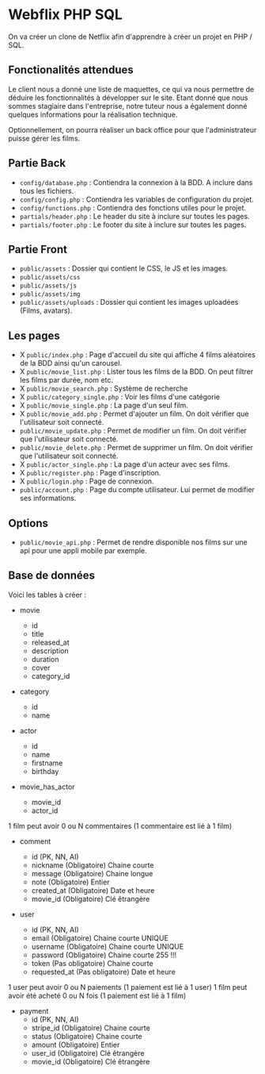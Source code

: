 # Webflix PHP SQL

On va créer un clone de Netflix afin d'apprendre à créer un projet en PHP / SQL.

## Fonctionalités attendues

Le client nous a donné une liste de maquettes, ce qui va nous permettre de déduire les fonctionnalités à développer sur le site. Etant donné que nous sommes stagiaire dans l'entreprise, notre tuteur nous a également donné quelques informations pour la réalisation technique.

Optionnellement, on pourra réaliser un back office pour que l'administrateur puisse gérer les films.

## Partie Back

- `config/database.php` : Contiendra la connexion à la BDD. A inclure dans tous les fichiers.
- `config/config.php` : Contiendra les variables de configuration du projet.
- `config/functions.php` : Contiendra des fonctions utiles pour le projet.
- `partials/header.php` : Le header du site à inclure sur toutes les pages.
- `partials/footer.php` : Le footer du site à inclure sur toutes les pages.

## Partie Front

- `public/assets` : Dossier qui contient le CSS, le JS et les images.
- `public/assets/css`
- `public/assets/js`
- `public/assets/img`
- `public/assets/uploads` : Dossier qui contient les images uploadées (Films, avatars).

## Les pages

- X `public/index.php` : Page d'accueil du site qui affiche 4 films aléatoires de la BDD ainsi qu'un carousel.
- X `public/movie_list.php` : Lister tous les films de la BDD. On peut filtrer les films par durée, nom etc.
- X `public/movie_search.php` : Système de recherche
- X `public/category_single.php` : Voir les films d'une catégorie
- X `public/movie_single.php` : La page d'un seul film.
- X `public/movie_add.php` : Permet d'ajouter un film. On doit vérifier que l'utilisateur soit connecté.
- `public/movie_update.php` : Permet de modifier un film. On doit vérifier que l'utilisateur soit connecté.
- `public/movie_delete.php` : Permet de supprimer un film. On doit vérifier que l'utilisateur soit connecté.
- X `public/actor_single.php` : La page d'un acteur avec ses films.
- X `public/register.php` : Page d'inscription.
- X `public/login.php` : Page de connexion.
- `public/account.php` : Page du compte utilisateur. Lui permet de modifier ses informations.

## Options

- `public/movie_api.php` : Permet de rendre disponible nos films sur une api pour une appli mobile par exemple.

## Base de données

Voici les tables à créer :

- movie
    - id
    - title
    - released_at
    - description
    - duration
    - cover
    - category_id

- category
    - id
    - name

- actor
    - id
    - name
    - firstname
    - birthday

- movie_has_actor
    - movie_id
    - actor_id

1 film peut avoir 0 ou N commentaires (1 commentaire est lié à 1 film)

- comment
    - id (PK, NN, AI)
    - nickname (Obligatoire) Chaine courte
    - message (Obligatoire) Chaine longue
    - note (Obligatoire) Entier
    - created_at (Obligatoire) Date et heure
    - movie_id (Obligatoire) Clé êtrangère

- user
    - id (PK, NN, AI)
    - email (Obligatoire) Chaine courte UNIQUE
    - username (Obligatoire) Chaine courte UNIQUE
    - password (Obligatoire) Chaine courte 255 !!!
    - token (Pas obligatoire) Chaine courte
    - requested_at (Pas obligatoire) Date et heure

1 user peut avoir 0 ou N paiements (1 paiement est lié à 1 user)
1 film peut avoir été acheté 0 ou N fois (1 paiement est lié à 1 film)

- payment
    - id (PK, NN, AI)
    - stripe_id (Obligatoire) Chaine courte
    - status (Obligatoire) Chaine courte
    - amount (Obligatoire) Entier
    - user_id (Obligatoire) Clé êtrangère
    - movie_id (Obligatoire) Clé êtrangère
